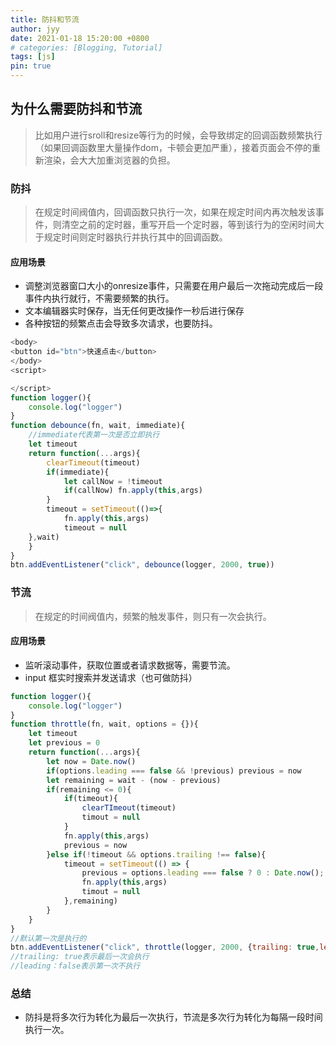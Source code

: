 ```yaml
---
title: 防抖和节流
author: jyy
date: 2021-01-18 15:20:00 +0800
# categories: [Blogging, Tutorial]
tags: [js]
pin: true
---
```


## 为什么需要防抖和节流
> 比如用户进行sroll和resize等行为的时候，会导致绑定的回调函数频繁执行（如果回调函数里大量操作dom，卡顿会更加严重），接着页面会不停的重新渲染，会大大加重浏览器的负担。

### 防抖
> 在规定时间阀值内，回调函数只执行一次，如果在规定时间内再次触发该事件，则清空之前的定时器，重写开启一个定时器，等到该行为的空闲时间大于规定时间则定时器执行并执行其中的回调函数。

#### 应用场景

- 调整浏览器窗口大小的onresize事件，只需要在用户最后一次拖动完成后一段事件内执行就行，不需要频繁的执行。
- 文本编辑器实时保存，当无任何更改操作一秒后进行保存
- 各种按钮的频繁点击会导致多次请求，也要防抖。

```js
<body>
<button id="btn">快速点击</button>
</body>
<script>

</script>
function logger(){
    console.log("logger")
}
function debounce(fn, wait, immediate){
    //immediate代表第一次是否立即执行
    let timeout
    return function(...args){
        clearTimeout(timeout)
        if(immediate){
            let callNow = !timeout
            if(callNow) fn.apply(this,args)
        }
        timeout = setTimeout(()=>{
            fn.apply(this,args)
            timeout = null
    },wait)
    }
}
btn.addEventListener("click", debounce(logger, 2000, true))
```

### 节流
> 在规定的时间阀值内，频繁的触发事件，则只有一次会执行。

#### 应用场景

- 监听滚动事件，获取位置或者请求数据等，需要节流。
- input 框实时搜索并发送请求（也可做防抖）

```js
function logger(){
    console.log("logger")
}
function throttle(fn, wait, options = {}){
    let timeout
    let previous = 0
    return function(...args){
        let now = Date.now()
        if(options.leading === false && !previous) previous = now
        let remaining = wait - (now - previous)
        if(remaining <= 0){
            if(timeout){
                clearTImeout(timeout)
                timout = null
            }
            fn.apply(this,args)
            previous = now
        }else if(!timeout && options.trailing !== false){
            timeout = setTimeout(() => {
                previous = options.leading === false ? 0 : Date.now();
                fn.apply(this,args)
                timout = null
            },remaining)
        }
    }
}
//默认第一次是执行的
btn.addEventListener("click", throttle(logger, 2000, {trailing: true,leading: false}))
//trailing: true表示最后一次会执行
//leading：false表示第一次不执行
```
### 总结

- 防抖是将多次行为转化为最后一次执行，节流是多次行为转化为每隔一段时间执行一次。
